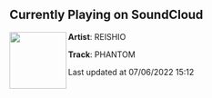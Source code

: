 ## Currently Playing on SoundCloud

[<img align="left" width="100" src="https://i1.sndcdn.com/artworks-1Lx1CpN5AeJnfcil-tHUdDw-t500x500.jpg">](https://soundcloud.com/reishio/phantom)

**Artist**: REISHIO 

**Track**: PHANTOM

Last updated at 07/06/2022 15:12
